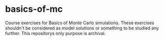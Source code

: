 # basics-of-mc
Course exercises for Basics of Monte Carlo simulations. These exercises shouldn't be considered as model solutions or something to be studied any further. This repositorys only purpose is archival.
